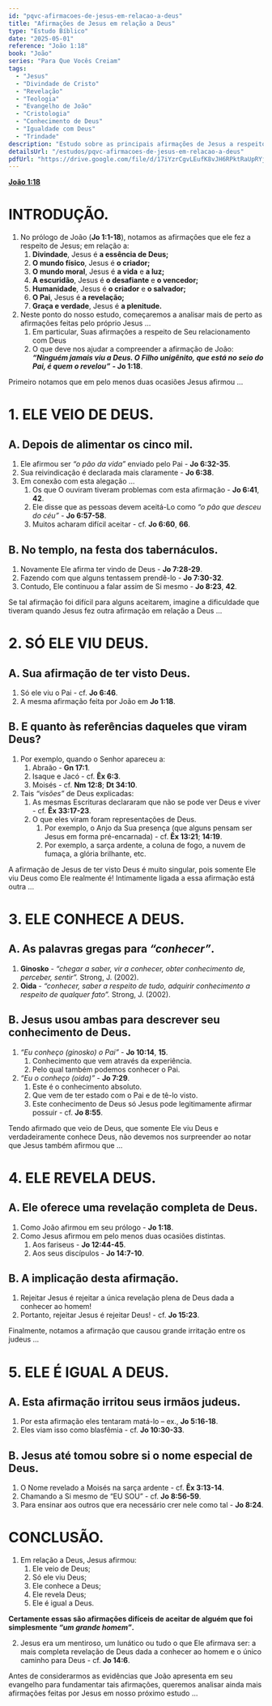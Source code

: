 ```yaml
---
id: "pqvc-afirmacoes-de-jesus-em-relacao-a-deus"
title: "Afirmações de Jesus em relação a Deus"
type: "Estudo Bíblico"
date: "2025-05-01"
reference: "João 1:18"
book: "João"
series: "Para Que Vocês Creiam"
tags:
  - "Jesus"
  - "Divindade de Cristo"
  - "Revelação"
  - "Teologia"
  - "Evangelho de João"
  - "Cristologia"
  - "Conhecimento de Deus"
  - "Igualdade com Deus"
  - "Trindade"
description: "Estudo sobre as principais afirmações de Jesus a respeito de Deus no Evangelho de João, destacando sua origem divina, conhecimento do Pai, revelação de Deus à humanidade e sua igualdade com Deus."
detailsUrl: "/estudos/pqvc-afirmacoes-de-jesus-em-relacao-a-deus"
pdfUrl: "https://drive.google.com/file/d/17iYzrCgvLEufK8vJH6RPktRaUpRYjPF2/view?usp=drive_link"
---
```


[**João 1:18**](https://biblia.com/bible/bb-sbb-rastrg/joão/1/1)

# INTRODUÇÃO.

1. No prólogo de João (**Jo 1:1-18**), notamos as afirmações que ele fez a respeito de Jesus; em relação a:  
   1. **Divindade**, Jesus é **a essência de Deus;**  
   2. **O mundo físico**, Jesus é **o criador;**  
   3. **O mundo moral**, Jesus é **a vida** e **a luz;**  
   4. **A escuridão**, Jesus é **o desafiante** e **o vencedor;**  
   5. **Humanidade**, Jesus é **o criador** e **o salvador;**  
   6. **O Pai**, Jesus é **a revelação;**  
   7. **Graça e verdade**, Jesus é **a plenitude.**  
2. Neste ponto do nosso estudo, começaremos a analisar mais de perto as afirmações feitas pelo próprio Jesus ...  
   1. Em particular, Suas afirmações a respeito de Seu relacionamento com Deus  
   2. O que deve nos ajudar a compreender a afirmação de João: ***“Ninguém jamais viu a Deus. O Filho unigênito, que está no seio do Pai, é quem o revelou”*** **- Jo 1:18**.

Primeiro notamos que em pelo menos duas ocasiões Jesus afirmou ...

# 1. ELE VEIO DE DEUS.

## A. Depois de alimentar os cinco mil.

   1. Ele afirmou ser *“o pão da vida”* enviado pelo Pai - **Jo 6:32-35**.  
   2. Sua reivindicação é declarada mais claramente - **Jo 6:38**.  
   3. Em conexão com esta alegação ...  
      1. Os que O ouviram tiveram problemas com esta afirmação - **Jo 6:41**, **42**.  
      2. Ele disse que as pessoas devem aceitá-Lo como *“o pão que desceu do céu”* - **Jo 6:57-58**.  
      3. Muitos acharam difícil aceitar - cf. **Jo 6:60**, **66**.

## B. No templo, na festa dos tabernáculos.

1. Novamente Ele afirma ter vindo de Deus - **Jo 7:28-29**.  
2. Fazendo com que alguns tentassem prendê-lo - **Jo 7:30-32**.  
3. Contudo, Ele continuou a falar assim de Si mesmo - **Jo 8:23**, **42**.

Se tal afirmação foi difícil para alguns aceitarem, imagine a dificuldade que tiveram quando Jesus fez outra afirmação em relação a Deus ...

# 2. SÓ ELE VIU DEUS.

## A. Sua afirmação de ter visto Deus.

1. Só ele viu o Pai - cf. **Jo 6:46**.  
2. A mesma afirmação feita por João em **Jo 1:18**.

## B. E quanto às referências daqueles que viram Deus?

1. Por exemplo, quando o Senhor apareceu a:  
   1. Abraão - **Gn 17:1**.  
   2. Isaque e Jacó - cf. **Êx 6:3**.  
   3. Moisés - cf. **Nm 12:8**; **Dt 34:10**.  
2. Tais *“visões”* de Deus explicadas:  
   1. As mesmas Escrituras declararam que não se pode ver Deus e viver - cf. **Êx 33:17-23**.  
   2. O que eles viram foram representações de Deus.  
      1. Por exemplo, o Anjo da Sua presença (que alguns pensam ser Jesus em forma pré-encarnada) - cf. **Êx 13:21**; **14:19**.  
      2. Por exemplo, a sarça ardente, a coluna de fogo, a nuvem de fumaça, a glória brilhante, etc.

A afirmação de Jesus de ter visto Deus é muito singular, pois somente Ele viu Deus como Ele realmente é! Intimamente ligada a essa afirmação está outra ...

# 3. ELE CONHECE A DEUS.

## A. As palavras gregas para *“conhecer”*.

1. **Ginosko** - *“chegar a saber, vir a conhecer, obter conhecimento de, perceber, sentir”.* Strong, J. (2002).  
2. **Oida** - *“conhecer, saber a respeito de tudo, adquirir conhecimento a respeito de qualquer fato”.* Strong, J. (2002).

## B. Jesus ​​usou ambas para descrever seu conhecimento de Deus.

1. *“Eu conheço (ginosko) o Pai”* - **Jo 10:14**, **15**.  
   1. Conhecimento que vem através da experiência.  
   2. Pelo qual também podemos conhecer o Pai.  
2. *“Eu o conheço (oida)”* - **Jo 7:29**.  
   1. Este é o conhecimento absoluto.  
   2. Que vem de ter estado com o Pai e de tê-lo visto.  
   3. Este conhecimento de Deus só Jesus pode legitimamente afirmar possuir - cf. **Jo 8:55**.

Tendo afirmado que veio de Deus, que somente Ele viu Deus e verdadeiramente conhece Deus, não devemos nos surpreender ao notar que Jesus também afirmou que ...

# 4. ELE REVELA DEUS.

## A. Ele oferece uma revelação completa de Deus.

1. Como João afirmou em seu prólogo - **Jo 1:18**.  
2. Como Jesus afirmou em pelo menos duas ocasiões distintas.  
   1. Aos fariseus - **Jo 12:44-45**.  
   2. Aos seus discípulos - **Jo 14:7-10**.

## B. A implicação desta afirmação.

1. Rejeitar Jesus é rejeitar a única revelação plena de Deus dada a conhecer ao homem!  
2. Portanto, rejeitar Jesus é rejeitar Deus! - cf. **Jo 15:23**.

Finalmente, notamos a afirmação que causou grande irritação entre os judeus ...

# 5. ELE É IGUAL A DEUS.

## A. Esta afirmação irritou seus irmãos judeus.

1. Por esta afirmação eles tentaram matá-lo – ex., **Jo 5:16-18**.  
2. Eles viam isso como blasfêmia - cf. **Jo 10:30-33**.

## B. Jesus ​​até tomou sobre si o nome especial de Deus.

1. O Nome revelado a Moisés na sarça ardente - cf. **Êx 3:13-14**.  
2. Chamando a Si mesmo de “EU SOU” - cf. **Jo 8:56-59**.  
3. Para ensinar aos outros que era necessário crer nele como tal - **Jo 8:24**.

# CONCLUSÃO.

1. Em relação a Deus, Jesus afirmou:  
   1. Ele veio de Deus;  
   2. Só ele viu Deus;  
   3. Ele conhece a Deus;  
   4. Ele revela Deus;  
   5. Ele é igual a Deus.

**Certamente essas são afirmações difíceis de aceitar de alguém que foi simplesmente *“um grande homem”*.**

2. Jesus era um mentiroso, um lunático ou tudo o que Ele afirmava ser: a mais completa revelação de Deus dada a conhecer ao homem e o único caminho para Deus - cf. **Jo 14:6**.

Antes de considerarmos as evidências que João apresenta em seu evangelho para fundamentar tais afirmações, queremos analisar ainda mais afirmações feitas por Jesus em nosso próximo estudo ...  
